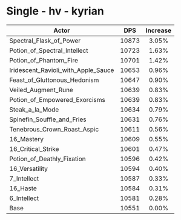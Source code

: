 # Single - hv - kyrian
| Actor | DPS | Increase |
|---|:---:|:---:|
|Spectral_Flask_of_Power|10873|3.05%|
|Potion_of_Spectral_Intellect|10723|1.63%|
|Potion_of_Phantom_Fire|10701|1.42%|
|Iridescent_Ravioli_with_Apple_Sauce|10653|0.96%|
|Feast_of_Gluttonous_Hedonism|10647|0.90%|
|Veiled_Augment_Rune|10639|0.83%|
|Potion_of_Empowered_Exorcisms|10639|0.83%|
|Steak_a_la_Mode|10634|0.79%|
|Spinefin_Souffle_and_Fries|10631|0.76%|
|Tenebrous_Crown_Roast_Aspic|10611|0.56%|
|16_Mastery|10609|0.55%|
|16_Critical_Strike|10601|0.47%|
|Potion_of_Deathly_Fixation|10596|0.42%|
|16_Versatility|10594|0.40%|
|7_Intellect|10587|0.33%|
|16_Haste|10584|0.31%|
|6_Intellect|10581|0.28%|
|Base|10551|0.00%|
